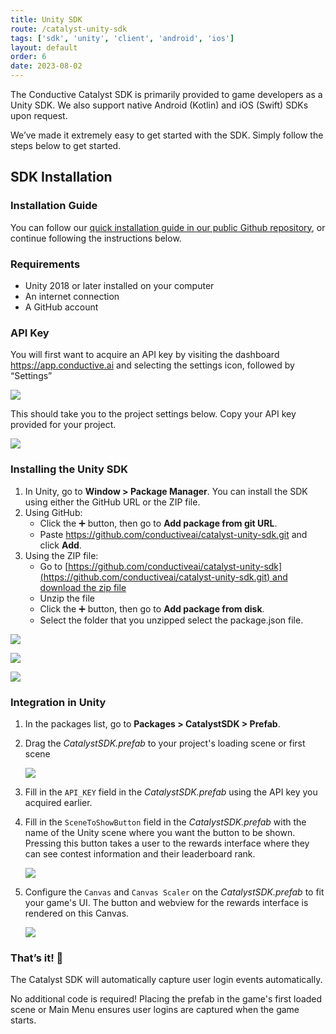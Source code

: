```yaml
---
title: Unity SDK
route: /catalyst-unity-sdk
tags: ['sdk', 'unity', 'client', 'android', 'ios']
layout: default
order: 6
date: 2023-08-02
---
```


The Conductive Catalyst SDK is primarily provided to game developers as a Unity SDK. We also support native Android (Kotlin) and iOS (Swift) SDKs upon request.

We’ve made it extremely easy to get started with the SDK. Simply follow the steps below to get started.

## SDK Installation

### Installation Guide

You can follow our [quick installation guide in our public Github repository](https://github.com/conductiveai/catalyst-unity-sdk), or continue following the instructions below.

### Requirements

- Unity 2018 or later installed on your computer
- An internet connection
- A GitHub account

### API Key

You will first want to acquire an API key by visiting the dashboard <https://app.conductive.ai> and selecting the settings icon, followed by “Settings”

![](https://github.com/conductiveai/catalyst-unity-sdk/blob/main/.github/settings.png?raw=true)

This should take you to the project settings below. Copy your API key provided for your project.

![](https://github.com/conductiveai/catalyst-unity-sdk/blob/main/.github/settings2.png?raw=true)

### Installing the Unity SDK

1. In Unity, go to **Window > Package Manager**. You can install the SDK using either the GitHub URL or the ZIP file.
2. Using GitHub:
    - Click the ➕ button, then go to **Add package from git URL**.
    - Paste <https://github.com/conductiveai/catalyst-unity-sdk.git> and click **Add**.
3. Using the ZIP file:
    - Go to [https://github.com/conductiveai/catalyst-unity-sdk](https://github.com/conductiveai/catalyst-unity-sdk.git) and [download the zip file](https://github.com/conductiveai/catalyst-unity-sdk/archive/refs/heads/main.zip)
    - Unzip the file
    - Click the ➕ button, then go to **Add package from disk**.
    - Select the folder that you unzipped select the package.json file.

![](https://github.com/conductiveai/catalyst-unity-sdk/blob/main/.github/step1.png?raw=true)

![](https://github.com/conductiveai/catalyst-unity-sdk/blob/main/.github/step2.png?raw=true)

![](https://github.com/conductiveai/catalyst-unity-sdk/blob/main/.github/step3.png?raw=true)

### Integration in Unity

1. In the packages list, go to **Packages > CatalystSDK > Prefab**.

2. Drag the *CatalystSDK.prefab* to your project's loading scene or first scene

    ![](https://github.com/conductiveai/catalyst-unity-sdk/blob/main/.github/add-game-object.png?raw=true)

3. Fill in the `API_KEY` field in the *CatalystSDK.prefab* using the API key you acquired earlier.

4. Fill in the `SceneToShowButton` field in the *CatalystSDK.prefab* with the name of the Unity scene where you want the button to be shown. Pressing this button takes a user to the rewards interface where they can see contest information and their leaderboard rank.

	![](https://github.com/conductiveai/catalyst-docs/blob/main/.github/unity-prefab.png?raw=true)

5. Configure the `Canvas` and `Canvas Scaler` on the *CatalystSDK.prefab* to fit your game's UI. The button and webview for the rewards interface is rendered on this Canvas.

	![](https://github.com/conductiveai/catalyst-docs/blob/main/.github/unity-prefab-canvas?raw=true)

### That’s it! 🚀

The Catalyst SDK will automatically capture user login events automatically.

No additional code is required! Placing the prefab in the game's first loaded scene or Main Menu ensures user logins are captured when the game starts.
